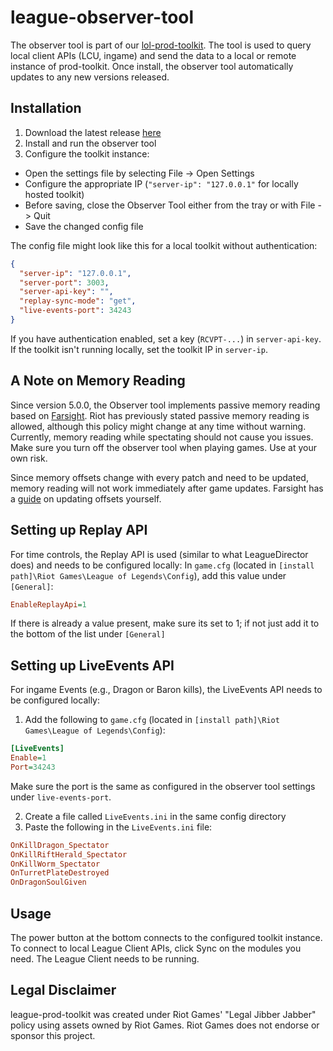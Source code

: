 # league-observer-tool
The observer tool is part of our [lol-prod-toolkit](https://github.com/RCVolus/league-prod-toolkit).
The tool is used to query local client APIs (LCU, ingame) and send the data to a local or remote instance of prod-toolkit.
Once install, the observer tool automatically updates to any new versions released.

## Installation
1. Download the latest release [here](https://github.com/RCVolus/league-observer-tool/releases/latest)
2. Install and run the observer tool
3. Configure the toolkit instance:
* Open the settings file by selecting File -> Open Settings
* Configure the appropriate IP (`"server-ip": "127.0.0.1"` for locally hosted toolkit)
* Before saving, close the Observer Tool either from the tray or with File -> Quit
* Save the changed config file

The config file might look like this for a local toolkit without authentication:
```json
{
  "server-ip": "127.0.0.1",
  "server-port": 3003,
  "server-api-key": "",
  "replay-sync-mode": "get",
  "live-events-port": 34243
}
```
If you have authentication enabled, set a key (`RCVPT-...`) in `server-api-key`. If the toolkit isn't running locally, set the toolkit IP in `server-ip`.

## A Note on Memory Reading
Since version 5.0.0, the Observer tool implements passive memory reading based on [Farsight](https://github.com/floh22/native-farsight-module). Riot has previously stated passive memory reading is allowed, although this policy might change at any time without warning. Currently, memory reading while spectating should not cause you issues. Make sure you turn off the observer tool when playing games. Use at your own risk.

Since memory offsets change with every patch and need to be updated, memory reading will not work immediately after game updates. Farsight has a [guide](https://github.com/floh22/native-farsight-module) on updating offsets yourself.

## Setting up Replay API
For time controls, the Replay API is used (similar to what LeagueDirector does) and needs to be configured locally:
In `game.cfg` (located in `[install path]\Riot Games\League of Legends\Config`), add this value under `[General]`:
```ini
EnableReplayApi=1
```
If there is already a value present, make sure its set to 1; if not just add it to the bottom of the list under `[General]`

## Setting up LiveEvents API
For ingame Events (e.g., Dragon or Baron kills), the LiveEvents API needs to be configured locally:
1. Add the following to `game.cfg` (located in `[install path]\Riot Games\League of Legends\Config`):
```ini
[LiveEvents]
Enable=1
Port=34243
```
Make sure the port is the same as configured in the observer tool settings under `live-events-port`.

2. Create a file called `LiveEvents.ini` in the same config directory
3. Paste the following in the `LiveEvents.ini` file:
```ini
OnKillDragon_Spectator
OnKillRiftHerald_Spectator
OnKillWorm_Spectator
OnTurretPlateDestroyed
OnDragonSoulGiven
```

## Usage
The power button at the bottom connects to the configured toolkit instance.
To connect to local League Client APIs, click Sync on the modules you need. The League Client needs to be running.

## Legal Disclaimer
league-prod-toolkit was created under Riot Games' "Legal Jibber Jabber" policy using assets owned by Riot Games. Riot Games does not endorse or sponsor this project.
